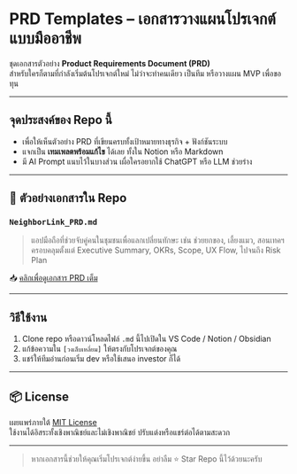 #  PRD Templates – เอกสารวางแผนโปรเจกต์แบบมืออาชีพ

ชุดเอกสารตัวอย่าง **Product Requirements Document (PRD)**  
สำหรับใครก็ตามที่กำลังเริ่มต้นโปรเจกต์ใหม่ ไม่ว่าจะทำคนเดียว เป็นทีม หรือวางแผน MVP เพื่อขอทุน

---

##  จุดประสงค์ของ Repo นี้

- เพื่อให้เห็นตัวอย่าง PRD ที่เขียนครบทั้งเป้าหมายทางธุรกิจ + ฟังก์ชันระบบ
- แจกเป็น **เทมเพลตพร้อมแก้ไข** ได้เลย ทั้งใน Notion หรือ Markdown
- มี AI Prompt แนบไว้ในบางส่วน เผื่อใครอยากใช้ ChatGPT หรือ LLM ช่วยร่าง

---

## 📂 ตัวอย่างเอกสารใน Repo

###  `NeighborLink_PRD.md`
> แอปมือถือที่ช่วยจับคู่คนในชุมชนเพื่อแลกเปลี่ยนทักษะ เช่น ช่วยยกของ, เลี้ยงแมว, สอนเทคฯ  
> ครอบคลุมตั้งแต่ Executive Summary, OKRs, Scope, UX Flow, ไปจนถึง Risk Plan

📥 [คลิกเพื่อดูเอกสาร PRD เต็ม](./NeighborLink_PRD.md)

---

##  วิธีใช้งาน

1. Clone repo หรือดาวน์โหลดไฟล์ `.md` นี้ไปเปิดใน VS Code / Notion / Obsidian
2. แก้ข้อความใน `[วงเล็บเหลี่ยม]` ให้ตรงกับโปรเจกต์ของคุณ
3. แชร์ให้ทีมอ่านก่อนเริ่ม dev หรือใช้เสนอ investor ก็ได้

---

## 📦 License

เผยแพร่ภายใต้ [MIT License](./LICENSE)  
ใช้งานได้อิสระทั้งเชิงพาณิชย์และไม่เชิงพาณิชย์ ปรับแต่งหรือแชร์ต่อได้ตามสะดวก

---

> หากเอกสารนี้ช่วยให้คุณเริ่มโปรเจกต์ง่ายขึ้น อย่าลืม ⭐ Star Repo นี้ไว้ด้วยนะครับ

